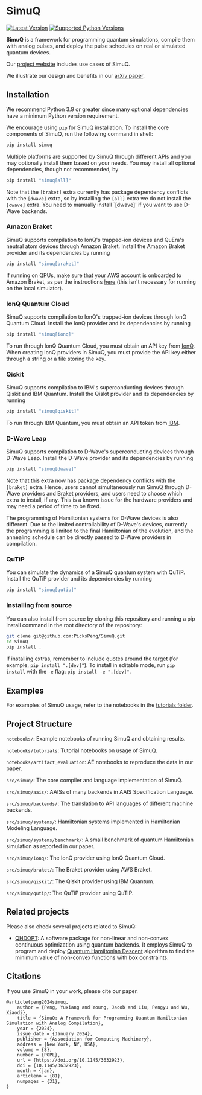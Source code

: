 # SimuQ

[![Latest Version](https://img.shields.io/pypi/v/simuq.svg)](https://pypi.python.org/pypi/simuq)
[![Supported Python Versions](https://img.shields.io/pypi/pyversions/simuq.svg)](https://pypi.python.org/pypi/simuq)

**SimuQ** is a framework for programming quantum simulations, compile them with analog pulses, and deploy the pulse schedules on real or simulated quantum devices.

Our [project website](https://pickspeng.github.io/SimuQ/) includes use cases of SimuQ.

We illustrate our design and benefits in our [arXiv paper](https://arxiv.org/abs/2303.02775).

## Installation

We recommend Python 3.9 or greater since many optional dependencies have a minimum Python version requirement.

We encourage using `pip` for SimuQ installation. To install the core components of SimuQ, run the following command in shell:

```bash
pip install simuq
```

Multiple platforms are supported by SimuQ through different APIs and you may optionally install them based on your needs. You may install all optional dependencies, though not recommended, by

```bash
pip install "simuq[all]"
```

Note that the `[braket]` extra currently has package dependency conflicts with the `[dwave]` extra, so by installing the `[all]` extra we do not install the `[dwave]` extra. You need to manually install `[dwave]' if you want to use D-Wave backends.

### Amazon Braket

SimuQ supports compilation to IonQ's trapped-ion devices and QuEra's neutral atom devices through Amazon Braket. Install the Amazon Braket provider and its dependencies by running

```bash
pip install "simuq[braket]"
```

If running on QPUs, make sure that your AWS account is onboarded to Amazon Braket, as per the instructions [here](https://github.com/amazon-braket/amazon-braket-sdk-python#prerequisites) (this isn't necessary for running on the local simulator).

### IonQ Quantum Cloud

SimuQ supports compilation to IonQ's trapped-ion devices through IonQ Quantum Cloud. Install the IonQ provider and its dependencies by running

```bash
pip install "simuq[ionq]"
```

To run through IonQ Quantum Cloud, you must obtain an API key from [IonQ](https://ionq.com/quantum-cloud). When creating IonQ providers in SimuQ, you must provide the API key either through a string or a file storing the key.

### Qiskit

SimuQ supports compilation to IBM's superconducting devices through Qiskit and IBM Quantum. Install the Qiskit provider and its dependencies by running

```bash
pip install "simuq[qiskit]"
```

To run through IBM Quantum, you must obtain an API token from [IBM](https://quantum-computing.ibm.com/).

### D-Wave Leap

SimuQ supports compilation to D-Wave's superconducting devices through D-Wave Leap. Install the D-Wave provider and its dependencies by running

```bash
pip install "simuq[dwave]"
```

Note that this extra now has package dependency conflicts with the `[braket]` extra. Hence, users cannot simultaneously run SimuQ through D-Wave providers and Braket providers, and users need to choose which extra to install, if any. This is a known issue for the hardware providers and may need a period of time to be fixed.

The programming of Hamiltonian systems for D-Wave devices is also different. Due to the limited controllability of D-Wave's devices, currently the programming is limited to the final Hamiltonian of the evolution, and the annealing schedule can be directly passed to D-Wave providers in compilation. 

### QuTiP

You can simulate the dynamics of a SimuQ quantum system with QuTiP. Install the QuTiP provider and its dependencies by running

```bash
pip install "simuq[qutip]"
```

### Installing from source

You can also install from source by cloning this repository and running a pip install command in the root directory of the repository:

```bash
git clone git@github.com:PicksPeng/SimuQ.git
cd SimuQ
pip install .
```

If installing extras, remember to include quotes around the target (for example, `pip install ".[dev]"`). To install in editable mode, run `pip install` with the `-e` flag: `pip install -e ".[dev]"`.

## Examples

For examples of SimuQ usage, refer to the notebooks in the [tutorials folder](https://github.com/PicksPeng/SimuQ/tree/main/notebooks/tutorials).

## Project Structure

`notebooks/`: Example notebooks of running SimuQ and obtaining results.

`notebooks/tutorials`: Tutorial notebooks on usage of SimuQ.

`notebooks/artifact_evaluation`: AE notebooks to reproduce the data in our paper.

`src/simuq/`: The core compiler and language implementation of SimuQ.

`src/simuq/aais/`: AAISs of many backends in AAIS Specification Language.

`src/simuq/backends/`: The translation to API languages of different machine backends.

`src/simuq/systems/`: Hamiltonian systems implemented in Hamiltonian Modeling Language.

`src/simuq/systems/benchmark/`: A small benchmark of quantum Hamiltonian simulation as reported in our paper.

`src/simuq/ionq/`: The IonQ provider using IonQ Quantum Cloud.

`src/simuq/braket/`: The Braket provider using AWS Braket.

`src/simuq/qiskit/`: The Qiskit provider using IBM Quantum.

`src/simuq/qutip/`: The QuTiP provider using QuTiP.

## Related projects

Please also check several projects related to SimuQ:

- [QHDOPT](https://github.com/jiaqileng/QHDOPT): A software package for non-linear and non-convex continuous optimization using quantum backends. It employs SimuQ to program and deploy [Quantum Hamiltonian Descent](https://jiaqileng.github.io/quantum-hamiltonian-descent/) algorithm to find the minimum value of non-convex functions with box constraints.

## Citations

If you use SimuQ in your work, please cite our paper.

```
@article{peng2024simuq,
	author = {Peng, Yuxiang and Young, Jacob and Liu, Pengyu and Wu, Xiaodi},
	title = {SimuQ: A Framework for Programming Quantum Hamiltonian Simulation with Analog Compilation},
	year = {2024},
	issue_date = {January 2024},
	publisher = {Association for Computing Machinery},
	address = {New York, NY, USA},
	volume = {8},
	number = {POPL},
	url = {https://doi.org/10.1145/3632923},
	doi = {10.1145/3632923},
	month = {jan},
	articleno = {81},
	numpages = {31},
}
```